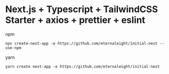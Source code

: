 # Next.js + Typescript + TailwindCSS Starter + axios + prettier + eslint

npm
```
npx create-next-app -e https://github.com/eternaleight/initial-next --use-npm
```

yarn
```
yarn create next-app -e https://github.com/eternaleight/initial-next
```
